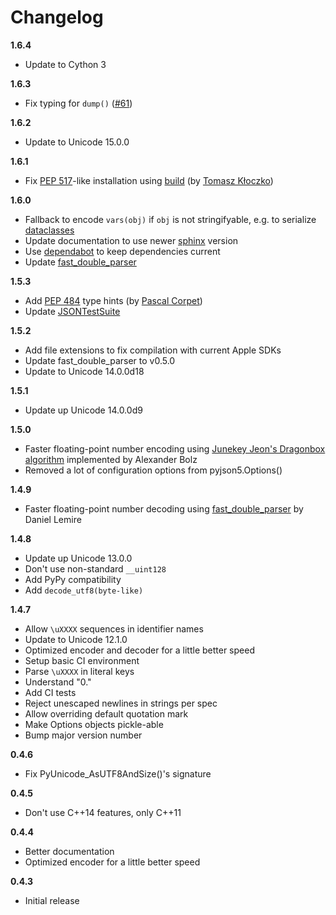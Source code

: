 # Changelog

**1.6.4**

* Update to Cython 3

**1.6.3**

* Fix typing for `dump()` ([#61](https://github.com/Kijewski/pyjson5/issues/61))

**1.6.2**

* Update to Unicode 15.0.0

**1.6.1**

* Fix [PEP 517](https://www.python.org/dev/peps/pep-0517/)-like installation using [build](https://github.com/pypa/build) (by [Tomasz Kłoczko](https://github.com/kloczek))

**1.6.0**

* Fallback to encode `vars(obj)` if `obj` is not stringifyable, e.g. to serialize [dataclasses](https://docs.python.org/3/library/dataclasses.html)
* Update documentation to use newer [sphinx](https://www.sphinx-doc.org/) version
* Use [dependabot](https://github.com/dependabot) to keep dependencies current
* Update [fast_double_parser](https://github.com/lemire/fast_double_parser)

**1.5.3**

* Add [PEP 484](https://www.python.org/dev/peps/pep-0484/) type hints (by [Pascal Corpet](https://github.com/pcorpet))
* Update [JSONTestSuite](https://github.com/nst/JSONTestSuite)

**1.5.2**

* Add file extensions to fix compilation with current Apple SDKs
* Update fast_double_parser to v0.5.0
* Update to Unicode 14.0.0d18

**1.5.1**

* Update up Unicode 14.0.0d9

**1.5.0**

* Faster floating-point number encoding using [Junekey Jeon's Dragonbox algorithm](https://github.com/abolz/Drachennest/blob/77f4889a4cd9d7f0b9da82a379f14beabcfba13e/src/dragonbox.cc) implemented by Alexander Bolz
* Removed a lot of configuration options from pyjson5.Options()

**1.4.9**

* Faster floating-point number decoding using [fast_double_parser](https://github.com/lemire/fast_double_parser) by Daniel Lemire

**1.4.8**

* Update up Unicode 13.0.0
* Don't use non-standard ``__uint128``
* Add PyPy compatibility
* Add ``decode_utf8(byte-like)``

**1.4.7**

* Allow ``\uXXXX`` sequences in identifier names
* Update to Unicode 12.1.0
* Optimized encoder and decoder for a little better speed
* Setup basic CI environment
* Parse ``\uXXXX`` in literal keys
* Understand "0."
* Add CI tests
* Reject unescaped newlines in strings per spec
* Allow overriding default quotation mark
* Make Options objects pickle-able
* Bump major version number

**0.4.6**

* Fix PyUnicode_AsUTF8AndSize()'s signature

**0.4.5**

* Don't use C++14 features, only C++11

**0.4.4**

* Better documentation
* Optimized encoder for a little better speed

**0.4.3**

* Initial release
